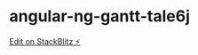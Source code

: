 # angular-ng-gantt-tale6j

[Edit on StackBlitz ⚡️](https://stackblitz.com/edit/angular-ng-gantt-tale6j)